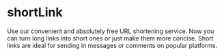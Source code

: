 # shortLink
Use our convenient and absolutely free URL shortening service. Now you can turn long links into short ones or just make them more concise. Short links are ideal for sending in messages or comments on popular platforms.
